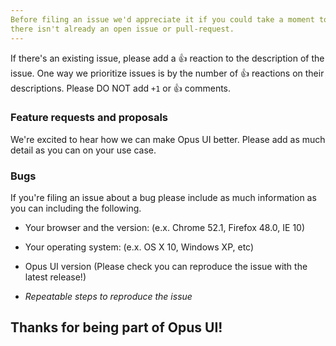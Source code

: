 ```yaml
---
Before filing an issue we'd appreciate it if you could take a moment to ensure
there isn't already an open issue or pull-request.
---
```


If there's an existing issue, please add a :+1: reaction to the description of
the issue. One way we prioritize issues is by the number of :+1: reactions on
their descriptions. Please DO NOT add `+1` or :+1: comments.

### Feature requests and proposals

We're excited to hear how we can make Opus UI better. Please add as much detail
as you can on your use case.

### Bugs

If you're filing an issue about a bug please include as much information
as you can including the following.

- Your browser and the version: (e.x. Chrome 52.1, Firefox 48.0, IE 10)
- Your operating system: (e.x. OS X 10, Windows XP, etc)
- Opus UI version (Please check you can reproduce the issue with the latest release!)

- _Repeatable steps to reproduce the issue_

## Thanks for being part of Opus UI!
